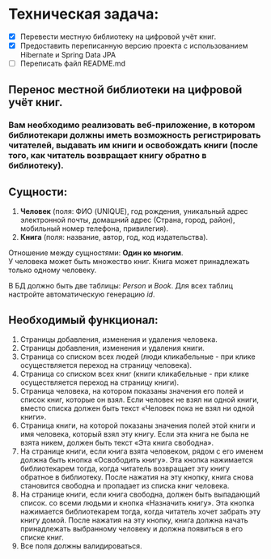 # Техническая задача:

- [x] Перевести местную библиотеку на цифровой учёт книг.
- [x] Предоставить переписанную версию проекта с использованием Hibernate и Spring Data JPA
- [ ] Переписать файл README.md

## Перенос местной библиотеки на цифровой учёт книг.

### Вам необходимо реализовать веб-приложение, в котором библиотекари должны иметь возможность регистрировать читателей, выдавать им книги и освобождать книги (после того, как читатель возвращает книгу обратно в библиотеку).

## Сущности:

1. **Человек** (поля: ФИО (UNIQUE), год рождения, уникальный адрес электронной почты, домашний
   адрес (Страна, город, район), мобильный номер телефона, привилегия).
2. **Книга** (поля: название, автор, год, код издательства).

Отношение между сущностями: **Один ко многим**. <br/>
У человека может быть множество книг. Книга может принадлежать только одному человеку.

В БД должно быть две таблицы: *Person* и *Book*. Для всех таблиц настройте автоматическую генерацию *id*.

## Необходимый функционал:

1. Страницы добавления, изменения и удаления человека.
2. Страницы добавления, изменения и удаления книги.
3. Страница со списком всех людей (люди кликабельные - при клике осуществляется переход на страницу человека).
4. Страница со списком всех книг (книги кликабельные - при клике осуществляется переход на страницу книги).
5. Страница человека, на котором показаны значения его полей и список книг, которые он взял. Если человек не взял ни
   одной книги, вместо списка должен быть текст «Человек пока не взял ни одной книги».
6. Страница книги, на которой показаны значения полей этой книги и имя человека, который взял эту книгу. Если эта книга
   не была не взята никем, должен быть текст «Эта книга свободна».
7. На странице книги, если книга взята человеком, рядом с его именем должна быть кнопка «Освободить книгу». Эта кнопка
   нажимается библиотекарем тогда, когда читатель возвращает эту книгу обратное в библиотеку. После нажатия на эту
   кнопку, книга снова становится свободна и пропадает из списка книг человека.
8. На странице книги, если книга свободна, должен быть выпадающий список. со всеми людьми и кнопка «Назначить книгу».
   Эта кнопка нажимается библиотекарем тогда, когда читатель хочет забрать эту книгу домой. После нажатия на эту кнопку,
   книга должна начать принадлежать выбранному человеку и должна появиться в его списке книг.
9. Все поля должны валидироваться.
